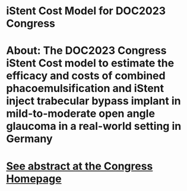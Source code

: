 # iStent Cost Model for DOC2023 Congress

# About: The DOC2023 Congress iStent Cost model to estimate the efficacy and costs of combined phacoemulsification and iStent inject trabecular bypass implant in mild-to-moderate open angle glaucoma in a real-world setting in Germany


# [See abstract at the Congress Homepage](https://www.doc-nuernberg.de/index-e.php)
